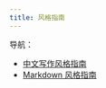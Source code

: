 ```yaml
---
title: 风格指南
---
```


导航：

- [中文写作风格指南](/pages/style-guides/chinese.md)
- [Markdown 风格指南](/pages/style-guides/markdown.md)
